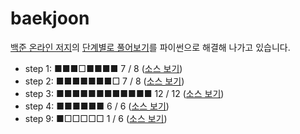 # baekjoon

[백준 온라인 저지](https://www.acmicpc.net/)의 [단계별로 풀어보기](https://www.acmicpc.net/step)를 파이썬으로 해결해 나가고 있습니다.

- step 1: ■■■□■■■■ 7 / 8 ([소스 보기](step_solution/step_01.md))
- step 2: ■■■■■■■□ 7 / 8 ([소스 보기](step_solution/step_02.md))
- step 3: ■■■■■■■■■■■■ 12 / 12 ([소스 보기](step_solution/step_03.md))
- step 4: ■■■■■■ 6 / 6 ([소스 보기](step_solution/step_04.md))
- step 9: ■□□□□□ 1 / 6 ([소스 보기](step_solution/step_09.md))
